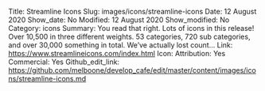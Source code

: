 Title: Streamline Icons
Slug: images/icons/streamline-icons
Date: 12 August 2020
Show_date: No
Modified: 12 August 2020
Show_modified: No
Category: icons
Summary: You read that right. Lots of icons in this release! Over 10,500 in three different weights. 53 categories, 720 sub categories, and over 30,000 something in total. We’ve actually lost count...
Link: https://www.streamlineicons.com/index.html
Icon: 
Attribution: Yes
Commercial: Yes
Github_edit_link: https://github.com/melboone/develop_cafe/edit/master/content/images/icons/streamline-icons.md